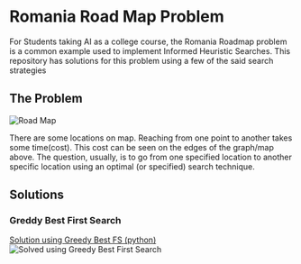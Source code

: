 # Romania Road Map Problem
For Students taking AI as a college course, the Romania Roadmap problem is a common example used to implement Informed Heuristic Searches. This repository has solutions for this problem using a few of the said search strategies

## The Problem
![Road Map](https://user-images.githubusercontent.com/90519209/191224573-6bc2217c-a5a3-4fcb-b54e-16b1d1b556bc.png)

There are some locations on map. Reaching from one point to another takes some time(cost). This cost can be seen on the edges of the graph/map above. The question, usually, is to go from one specified location to another specific location using an optimal (or specified) search technique.
## Solutions
### Greddy Best First Search
[Solution using Greedy Best FS (python)](./greedy_best_first_search.py)
![Solved using Greedy Best First Search](https://user-images.githubusercontent.com/90519209/191224729-03d7c75d-52c0-4224-bc8b-ab3a7a832060.png)

